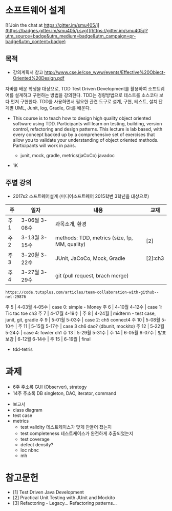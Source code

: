 # 소프트웨어 설계

[![Join the chat at https://gitter.im/smu405/j](https://badges.gitter.im/smu405/j.svg)](https://gitter.im/smu405/j?utm_source=badge&utm_medium=badge&utm_campaign=pr-badge&utm_content=badge)

## 목적

* 강의계획서
참고 http://www.cse.ie/cse_www/events/Effective%20Object-Oriented%20Design.pdf

자바를 배운 학생을 대상으로, TDD Test Driven Development를 활용하여
소프트웨어를 설계하고 구현하는 방법을 강의한다. TDD는 경량방법으로
테스트를 소스코다 보다 먼저 구현한다. TDD를 사용하면서 필요한 관련 도구로 설계,
구현, 테스트, 설치 단계별 UML, Junit, log, Gradle, Git를 배운다.

* This course is to teach how to design high quality object oriented software using TDD.
  Participants will learn on testing, building, version control,
 refactoring and design patterns.
This lecture is lab based, with every concept backed up by
 a comprehensive set of exercises that allow you to validate your understanding of object oriented methods.  Participants will work in pairs.
    * junit, mock, gradle, metrics(jaCoCo) javadoc

* 1K

## 주별 강의

* 2017s2 소프트웨어설계 (미디어소프트웨어 2015학번 3학년을 대상으로)

주 | 일자 | 내용 | 교재
-----|-----|-----|-----
주 1 | 3-06월 3-08수 | 과목소개, 환경 | 
주 2 | 3-13월 3-15수 | methods: TDD, metrics (size, fp, MM, quality) | [2]
주 3 | 3-20월 3-22수 | JUnit, JaCoCo, Mock, Gradle | [2]:ch3
주 4 | 3-27월 3-29수 | git (pull request, brach merge) 
    https://code.tutsplus.com/articles/team-collaboration-with-github--net-29876
주 5 | 4-03월 4-05수 | case 0: simple - Money
주 6 | 4-10월 4-12수 | case 1: Tic tac toe ch3
주 7 | 4-17월 4-19수 |
주 8 | 4-24월 | midterm - test case, junit, git, gradle
주 9 | 5-01월 5-03수 | case 2: ch5 connect4
주 10 | 5-08월 5-10수 | 
주 11 | 5-15월 5-17수 | case 3 ch6 dao? (dbunit, mockito)
주 12 | 5-22월 5-24수 | case 4: fowler ch1
주 13 | 5-29월 5-31수 | 
주 14 | 6-05월 6-07수 | 발표
보강 | 6-12월 6-14수 | 
주 15 | 6-19월 | final

* tdd-tetris

# 과제
- 6주 주소록 GUI (Observer), strategy 
- 14주 주소록 DB singleton, DAO, iterator, command


* 보고서
* class diagram
* test case
* metrics
    * test validity 테스트케이스가 맞게 만들어 졌는지
    * test completeness 테스트케이스가 완전하게 추출되었는지
    * test coverage 
    * defect density?
    * loc nbnc
    * mh

# 참고문헌

* [1] Test Driven Java Development
* [2] Practical Unit Testing with JUnit and Mockito
* [3] Refactoring - Legacy... Refactoring patterns...


